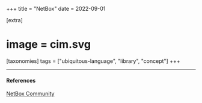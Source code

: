 +++
title = "NetBox"
date = 2022-09-01

[extra]
#  image = cim.svg
[taxonomies]
   tags = ["ubiquitous-language", "library", "concept"]
+++

---

#### References

[NetBox Community](https://github.com/netbox-community)